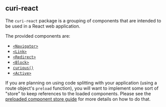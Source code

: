 ## curi-react

The `curi-react` package is a grouping of components that are intended to be used in a React web application.

The provided components are:

* [`<Navigator>`](../../curi-react-navigator#navigator)
* [`<Link>`](../../curi-react-link#link)
* [`<Redirect>`](../../curi-react-redirect#redirect)
* [`<Block>`](../../curi-react-block#block)
* [`curious()`](../../curi-react-curious#curious)
* [`<Active>`](../../curi-react-active#active)

If you are planning on using code splitting with your application (using a route object's `preload` function), you will want to implement some sort of "store" to keep references to the loaded components. Please see the [preloaded component store guide](./ComponentStore.md) for more details on how to do that.
